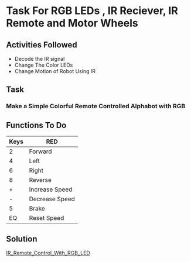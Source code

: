 # Task For RGB LEDs , IR Reciever, IR Remote and Motor Wheels

## Activities Followed

<ul>
<li>Decode the IR signal</li>
<li>Change The Color LEDs </li>
<li>Change Motion of Robot Using IR</li>
</ul>

## Task 

### Make a Simple Colorful Remote Controlled Alphabot with RGB
###

## Functions To Do

| Keys       | RED          | 
| ------------ | -----------  |      
| 2          | Forward          |
| 4        | Left            |
| 6         | Right            |
| 8       | Reverse          |
| +      | Increase Speed          |
| -         | Decrease Speed            |
| 5        | Brake          |
| EQ        |Reset Speed    |



## Solution 

<a href="https://github.com/deepaavudiappan/AlphabotV2/tree/00155f95efc2b72ecd84d1d14afa7b96079c1fd0/Alphabot%20V2%20-%20Ar/Activities/IR_Remote_Control_With_RGB_LED" target="_blank">IR_Remote_Control_With_RGB_LED</a>
